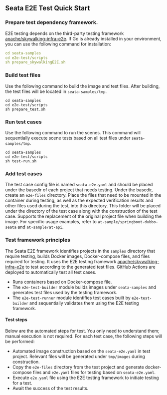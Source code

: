 ## Seata E2E Test Quick Start
### Prepare test dependency framework.
E2E testing depends on the third-party testing framework [apache/skywalking-infra-e2e](https://github.com/apache/skywalking-infra-e2e). If Go is already installed in your environment, you can use the following command for installation:
```yaml
cd seata-samples
cd e2e-test/scripts
sh prepare_skywalkingE2E.sh
```
### Build test files
Use the following command to build the image and test files. After building, the test files will be located in `seata-samples/tmp`.
```
cd seata-samples
cd e2e-test/scripts
sh prepare_test.sh
```
### Run test cases
Use the following command to run the scenes. This command will sequentially execute scene tests based on all test files under `seata-samples/tmp`.
```
cd seata-samples
cd e2e-test/scripts
sh test-run.sh
```
### Add test cases
The test case config file is named `seata-e2e.yaml` and should be placed under the basedir of each project that needs testing.
Under the basedir, create an `e2e-files` directory. Place the files that need to be mounted in the container during testing,
as well as the expected verification results and other files used during the test, into this directory.
This folder will be placed under the directory of the test case along with the construction of the test case. 
Supports the replacement of the original project file when building the image.
For specific usage examples, refer to `at-sample/springboot-dubbo-seata` and `at-sample/at-api`.
### Test framework principles
The Seata E2E framework identifies projects in the `samples` directory that require testing, builds Docker images, Docker-compose files,
and files required for testing. It uses the E2E testing framework [apache/skywalking-infra-e2e](https://github.com/apache/skywalking-infra-e2e)
to test according to the generated test files. GitHub Actions are deployed to automatically test all test cases.

- Runs containers based on Docker-compose file.
- The `e2e-test-builder` module builds images under `seata-samples` and generates test files used by the testing framework.
- The `e2e-test-runner` module identifies test cases built by `e2e-test-builder` and sequentially validates them using the E2E testing framework.

#### Test steps
Below are the automated steps for test. You only need to understand them; manual execution is not required.
For each test case, the following steps will be performed:
- Automated image construction based on the `seata-e2e.yaml` in test project. Relevant files will be generated under `tmp/images` during construction.
- Copy the `e2e-files` directory from the test project and generate docker-compose files and `e2e.yaml` files for testing based on `seata-e2e.yaml`.
- Execute `e2e.yaml` file using the E2E testing framework to initiate testing for a test.
- Await the success of the test results.

